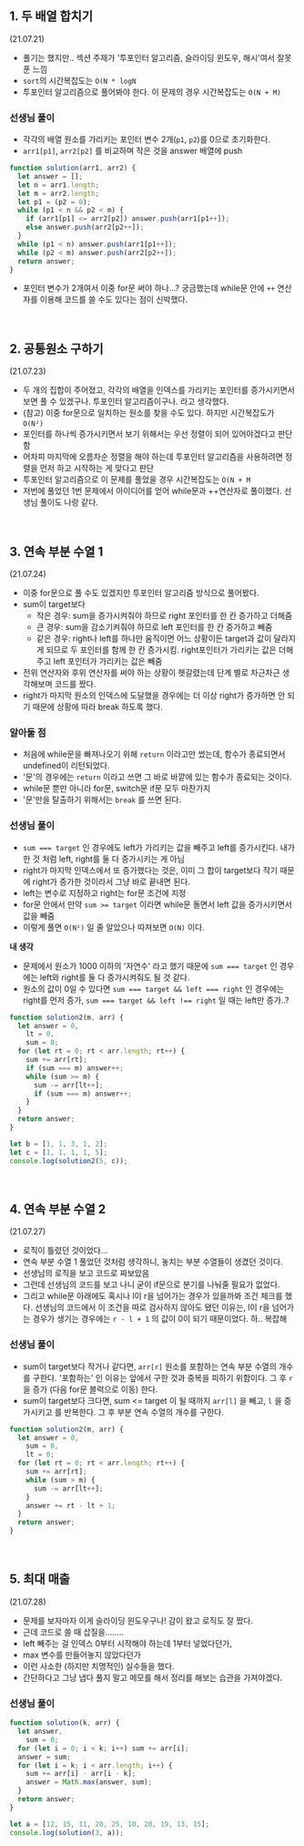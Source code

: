 ## 1. 두 배열 합치기

(21.07.21)

- 풀기는 했지만.. 섹션 주제가 '투포인터 알고리즘, 슬라이딩 윈도우, 해시'여서 잘못 푼 느낌
- `sort`의 시간복잡도는 `O(N * logN`
- 투포인터 알고리즘으로 풀어봐야 한다. 이 문제의 경우 시간복잡도는 `O(N + M)`

### 선생님 풀이

- 각각의 배열 원소를 가리키는 포인터 변수 2개(`p1`, `p2`)를 0으로 초기화한다.
- `arr1[p1]`, `arr2[p2]` 를 비교하며 작은 것을 answer 배열에 push

```js
function solution(arr1, arr2) {
  let answer = [];
  let n = arr1.length;
  let m = arr2.length;
  let p1 = (p2 = 0);
  while (p1 < n && p2 < m) {
    if (arr1[p1] <= arr2[p2]) answer.push(arr1[p1++]);
    else answer.push(arr2[p2++]);
  }
  while (p1 < n) answer.push(arr1[p1++]);
  while (p2 < m) answer.push(arr2[p2++]);
  return answer;
}
```

- 포인터 변수가 2개여서 이중 for문 써야 하나...? 궁금했는데 while문 안에 `++` 연산자를 이용해 코드를 쓸 수도 있다는 점이 신박했다.

<br>

## 2. 공통원소 구하기

(21.07.23)

- 두 개의 집합이 주어졌고, 각각의 배열을 인덱스를 가리키는 포인터를 증가시키면서 보면 풀 수 있겠구나. 투포인터 알고리즘이구나. 라고 생각했다.
- (참고) 이중 for문으로 일치하는 원소를 찾을 수도 있다. 하지만 시간복잡도가 `O(N²)`
- 포인터를 하나씩 증가시키면서 보기 위해서는 우선 정렬이 되어 있어야겠다고 판단함
- 어차피 마지막에 오름차순 정렬을 해야 하는데 투포인터 알고리즘을 사용하려면 정렬을 먼저 하고 시작하는 게 맞다고 판단
- 투포인터 알고리즘으로 이 문제를 풀었을 경우 시간복잡도는 `O(N + M`
- 저번에 풀었던 1번 문제에서 아이디어를 얻어 while문과 ++연산자로 풀이했다. 선생님 풀이도 나랑 같다.

<br>

## 3. 연속 부분 수열 1

(21.07.24)

- 이중 for문으로 풀 수도 있겠지만 투포인터 알고리즘 방식으로 풀어봤다.
- sum이 target보다
  - 작은 경우: sum을 증가시켜줘야 하므로 right 포인터를 한 칸 증가하고 더해줌
  - 큰 경우: sum을 감소기켜줘야 하므로 left 포인터를 한 칸 증가하고 빼줌
  - 같은 경우: right나 left를 하나만 움직이면 어느 상황이든 target과 값이 달라지게 되므로 두 포인터를 함께 한 칸 증가시킴. right포인터가 가리키는 값은 더해주고 left 포인터가 가리키는 값은 빼줌
- 전위 연산자와 후위 연산자를 써야 하는 상황이 헷갈렸는데 단계 별로 차근차근 생각해보며 코드를 짰다.
- right가 마지막 원소의 인덱스에 도달했을 경우에는 더 이상 right가 증가하면 안 되기 때문에 상황에 따라 break 하도록 했다.

### 알아둘 점

- 처음에 while문을 빠져나오기 위해 `return` 이라고만 썼는데, 함수가 종료되면서 undefined이 리턴되었다.
- '문'의 경우에는 `return` 이라고 쓰면 그 바로 바깥에 있는 함수가 종료되는 것이다.
- while문 뿐만 아니라 for문, switch문 if문 모두 마찬가지
- '문'만을 탈출하기 위해서는 `break` 를 쓰면 된다.

### 선생님 풀이

- `sum === target` 인 경우에도 left가 가리키는 값을 빼주고 left를 증가시킨다. 내가 한 것 처럼 left, right를 둘 다 증가시키는 게 아님
- right가 마지막 인덱스에서 또 증가했다는 것은, 이미 그 합이 target보다 작기 때문에 right가 증가한 것이라서 그냥 바로 끝내면 된다.
- left는 변수로 지정하고 right는 for문 조건에 지정
- for문 안에서 만약 `sum >= target` 이라면 while문 돌면서 left 값을 증가시키면서 값을 빼줌
- 이렇게 풀면 `O(N²)` 일 줄 알았으나 따져보면 `O(N)` 이다.

**내 생각**

- 문제에서 원소가 1000 이하의 '자연수' 라고 했기 때문에 `sum === target` 인 경우에는 left와 right를 둘 다 증가시켜줘도 될 것 같다.
- 원소의 값이 0일 수 있다면 `sum === target && left === right` 인 경우에는 right를 먼저 증가, `sum === target && left !== right` 일 때는 left만 증가..?

```js
function solution2(m, arr) {
  let answer = 0,
    lt = 0,
    sum = 0;
  for (let rt = 0; rt < arr.length; rt++) {
    sum += arr[rt];
    if (sum === m) answer++;
    while (sum >= m) {
      sum -= arr[lt++];
      if (sum === m) answer++;
    }
  }
  return answer;
}

let b = [1, 1, 3, 1, 2];
let c = [1, 1, 1, 1, 5];
console.log(solution2(5, c));
```

<br>

## 4. 연속 부분 수열 2

(21.07.27)

- 로직이 틀렸던 것이었다...
- 연속 부분 수열 1 풀었던 것처럼 생각하니, 놓치는 부분 수열들이 생겼던 것이다.
- 선생님의 로직을 보고 코드로 짜보았음
- 그런데 선생님의 코드를 보고 나니 굳이 if문으로 분기를 나눠줄 필요가 없었다.
- 그리고 while문 아래에도 혹시나 l이 r을 넘어가는 경우가 있을까봐 조건 체크를 했다. 선생님의 코드에서 이 조건을 따로 검사하지 않아도 됐던 이유는, l이 r을 넘어가는 경우가 생기는 경우에는 `r - l + 1` 의 값이 0이 되기 때문이었다. 하.. 복잡해

### 선생님 풀이

- sum이 target보다 작거나 같다면, `arr[r]` 원소를 포함하는 연속 부분 수열의 개수를 구한다. '포함하는' 인 이유는 앞에서 구한 것과 중복을 피하기 위함이다. 그 후 `r` 을 증가 (다음 for문 블럭으로 이동) 한다.
- sum이 target보다 크다면, sum <= target 이 될 때까지 `arr[l]` 을 빼고, `l` 을 증가시키고 를 반복한다. 그 후 부분 연속 수열의 개수를 구한다.

```js
function solution2(m, arr) {
  let answer = 0,
    sum = 0,
    lt = 0;
  for (let rt = 0; rt < arr.length; rt++) {
    sum += arr[rt];
    while (sum > m) {
      sum -= arr[lt++];
    }
    answer += rt - lt + 1;
  }
  return answer;
}
```

<br>

## 5. 최대 매출

(21.07.28)

- 문제를 보자마자 이게 슬라이딩 윈도우구나! 감이 왔고 로직도 잘 짰다.
- 근데 코드로 쓸 때 삽질을........
- left 빼주는 걸 인덱스 0부터 시작해야 하는데 1부터 넣었다던가,
- max 변수를 만들어놓지 않았다던가
- 이런 사소한 (하지만 치명적인) 실수들을 했다.
- 간단하다고 그냥 냅다 풀지 말고 메모를 해서 정리를 해보는 습관을 가져야겠다.

### 선생님 풀이

```js
function solution(k, arr) {
  let answer,
    sum = 0;
  for (let i = 0; i < k; i++) sum += arr[i];
  answer = sum;
  for (let i = k; i < arr.length; i++) {
    sum += arr[i] - arr[i - k];
    answer = Math.max(answer, sum);
  }
  return answer;
}

let a = [12, 15, 11, 20, 25, 10, 20, 19, 13, 15];
console.log(solution(3, a));
```
